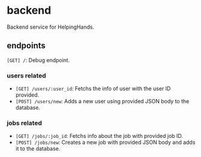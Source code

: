 # backend

Backend service for HelpingHands.

## endpoints

`[GET] /`: Debug endpoint.

### users related

* `[GET] /users/:user_id`: Fetchs the info of user with the user ID provided.
* `[POST] /users/new`: Adds a new user using provided JSON body to the database.

### jobs related

* `[GET] /jobs/:job_id`: Fetchs info about the job with provided job ID.
* `[POST] /jobs/new`: Creates a new job with provided JSON body and adds it to the database. 